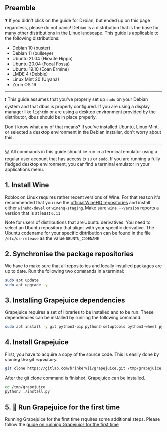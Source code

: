 ## Preamble

❓ If you didn't click on the guide for Debian, but ended up on this page regardless, please do not panic! Debian is a distribution that is the base for many other distributions in the Linux landscape. This guide is applicable to the following distributions:
- Debian 10 (buster)
- Debian 11 (bullseye)
- Ubuntu 21.04 (Hirsute Hippo)
- Ubuntu 20.04 (Focal Fossa)
- Ubuntu 19.10 (Eoan Ermine)
- LMDE 4 (Debbie)
- Linux Mint 20 (Ulyana)
- Zorin OS 16

---

❗ This guide assumes that you've properly set up `sudo` on your Debian system and that dbus is properly configured. If you are using a display manager like `lightdm` or are using a desktop environment provided by the distributor, dbus should be in place properly.

Don't know what any of that means? If you've installed Ubuntu, Linux Mint, or selected a desktop environment in the Debian installer, don't worry about this.

---

💻 All commands in this guide should be run in a terminal emulator using a regular user account that has access to `su` or `sudo`. If you are running a fully fledged desktop environment, you can find a  terminal emulator in your applications menu.

## 1. Install Wine
Roblox on Linux requires rather recent versions of Wine. For that reason it's recommended that you use the [official WineHQ repositories](https://wiki.winehq.org/Download) and install either `winehq-devel` or `winehq-staging`. Make sure `wine --version` reports a version that is at least `6.11`

Note for users of distributions that are Ubuntu derivatives: You need to select an Ubuntu repository that aligns with your specific derivative. The Ubuntu codename for your specific distribution can be found in the file `/etc/os-release` as the value `UBUNTU_CODENAME`

## 2. Synchronise the package repositories
We have to make sure that all repositories and locally installed packages are up to date. Run the following two commands in a terminal:
```sh
sudo apt update
sudo apt upgrade -y
```

## 3. Installing Grapejuice dependencies
Grapejuice requires a set of libraries to be installed and to be run. These dependencies can be installed by running the following command:
```sh
sudo apt install -y git python3-pip python3-setuptools python3-wheel python3-dev pkg-config libcairo2-dev gtk-update-icon-cache desktop-file-utils xdg-utils libgirepository1.0-dev gir1.2-gtk-3.0
```

## 4. Install Grapejuice
First, you have to acquire a copy of the source code. This is easily done by cloning the git repository.
```sh
git clone https://gitlab.com/brinkervii/grapejuice.git /tmp/grapejuice
```

After the git clone command is finished, Grapejuice can be installed.
```sh
cd /tmp/grapejuice
python3 ./install.py
```

## 5. 🚀 Run Grapejuice for the first time
Running Grapejuice for the first time requires some additional steps. Please follow the [guide on running Grapejuice for the first time](../Guides/First-time-setup)
